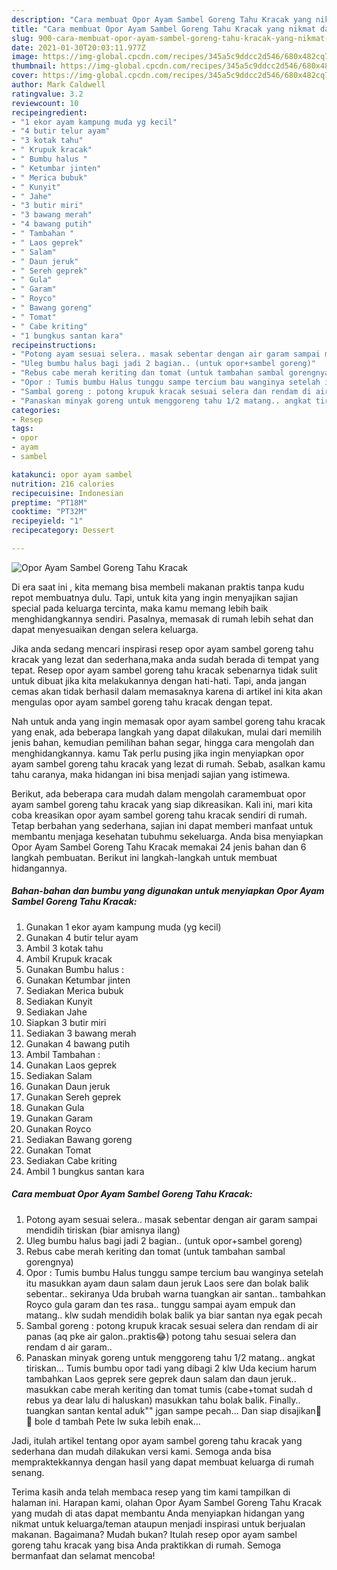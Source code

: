 ```yaml
---
description: "Cara membuat Opor Ayam Sambel Goreng Tahu Kracak yang nikmat dan Mudah Dibuat"
title: "Cara membuat Opor Ayam Sambel Goreng Tahu Kracak yang nikmat dan Mudah Dibuat"
slug: 900-cara-membuat-opor-ayam-sambel-goreng-tahu-kracak-yang-nikmat-dan-mudah-dibuat
date: 2021-01-30T20:03:11.977Z
image: https://img-global.cpcdn.com/recipes/345a5c9ddcc2d546/680x482cq70/opor-ayam-sambel-goreng-tahu-kracak-foto-resep-utama.jpg
thumbnail: https://img-global.cpcdn.com/recipes/345a5c9ddcc2d546/680x482cq70/opor-ayam-sambel-goreng-tahu-kracak-foto-resep-utama.jpg
cover: https://img-global.cpcdn.com/recipes/345a5c9ddcc2d546/680x482cq70/opor-ayam-sambel-goreng-tahu-kracak-foto-resep-utama.jpg
author: Mark Caldwell
ratingvalue: 3.2
reviewcount: 10
recipeingredient:
- "1 ekor ayam kampung muda yg kecil"
- "4 butir telur ayam"
- "3 kotak tahu"
- " Krupuk kracak"
- " Bumbu halus "
- " Ketumbar jinten"
- " Merica bubuk"
- " Kunyit"
- " Jahe"
- "3 butir miri"
- "3 bawang merah"
- "4 bawang putih"
- " Tambahan "
- " Laos geprek"
- " Salam"
- " Daun jeruk"
- " Sereh geprek"
- " Gula"
- " Garam"
- " Royco"
- " Bawang goreng"
- " Tomat"
- " Cabe kriting"
- "1 bungkus santan kara"
recipeinstructions:
- "Potong ayam sesuai selera.. masak sebentar dengan air garam sampai mendidih tiriskan (biar amisnya ilang)"
- "Uleg bumbu halus bagi jadi 2 bagian.. (untuk opor+sambel goreng)"
- "Rebus cabe merah keriting dan tomat (untuk tambahan sambal gorengnya)"
- "Opor : Tumis bumbu Halus tunggu sampe tercium bau wanginya setelah itu masukkan ayam daun salam daun jeruk Laos sere dan bolak balik sebentar.. sekiranya Uda brubah warna tuangkan air santan.. tambahkan Royco gula garam dan tes rasa.. tunggu sampai ayam empuk dan matang.. klw sudah mendidih bolak balik ya biar santan nya egak pecah"
- "Sambal goreng : potong krupuk kracak sesuai selera dan rendam di air panas (aq pke air galon..praktis😂) potong tahu sesuai selera dan rendam d air garam.."
- "Panaskan minyak goreng untuk menggoreng tahu 1/2 matang.. angkat tiriskan... Tumis bumbu opor tadi yang dibagi 2 klw Uda kecium harum tambahkan Laos geprek sere geprek daun salam dan daun jeruk.. masukkan cabe merah keriting dan tomat tumis (cabe+tomat sudah d rebus ya dear lalu di haluskan) masukkan tahu bolak balik. Finally.. tuangkan santan kental aduk&#34;&#34; jgan sampe pecah... Dan siap disajikan🥳🥳 bole d tambah Pete lw suka lebih enak..."
categories:
- Resep
tags:
- opor
- ayam
- sambel

katakunci: opor ayam sambel 
nutrition: 216 calories
recipecuisine: Indonesian
preptime: "PT18M"
cooktime: "PT32M"
recipeyield: "1"
recipecategory: Dessert

---
```



![Opor Ayam Sambel Goreng Tahu Kracak](https://img-global.cpcdn.com/recipes/345a5c9ddcc2d546/680x482cq70/opor-ayam-sambel-goreng-tahu-kracak-foto-resep-utama.jpg)

Di era  saat ini , kita memang bisa membeli makanan praktis tanpa kudu repot membuatnya dulu. Tapi, untuk kita yang ingin menyajikan sajian special pada keluarga tercinta, maka kamu memang lebih baik menghidangkannya sendiri. Pasalnya, memasak di rumah lebih sehat dan dapat menyesuaikan dengan selera keluarga.

Jika anda sedang mencari inspirasi resep opor ayam sambel goreng tahu kracak yang lezat dan sederhana,maka anda sudah berada di tempat yang tepat. Resep opor ayam sambel goreng tahu kracak  sebenarnya tidak sulit untuk dibuat jika kita melakukannya dengan hati-hati. Tapi, anda jangan cemas akan tidak berhasil dalam memasaknya 
karena di artikel ini kita akan mengulas opor ayam sambel goreng tahu kracak dengan tepat.  



Nah untuk anda yang ingin memasak opor ayam sambel goreng tahu kracak yang enak, ada beberapa langkah yang dapat dilakukan, mulai dari memilih jenis bahan, kemudian pemilihan bahan segar, hingga cara mengolah dan menghidangkannya. kamu Tak perlu pusing jika ingin menyiapkan opor ayam sambel goreng tahu kracak yang lezat di rumah. Sebab, asalkan kamu  tahu caranya, maka hidangan ini bisa menjadi sajian yang istimewa.

Berikut, ada beberapa cara mudah dalam mengolah caramembuat opor ayam sambel goreng tahu kracak yang siap dikreasikan. Kali ini, mari kita coba kreasikan opor ayam sambel goreng tahu kracak sendiri di rumah. Tetap berbahan yang sederhana, sajian ini dapat memberi manfaat untuk membantu menjaga kesehatan tubuhmu sekeluarga. Anda bisa menyiapkan Opor Ayam Sambel Goreng Tahu Kracak memakai 24 jenis bahan dan 6 langkah pembuatan. Berikut ini langkah-langkah untuk membuat hidangannya.

<!--inarticleads1-->

##### Bahan-bahan dan bumbu yang digunakan untuk menyiapkan Opor Ayam Sambel Goreng Tahu Kracak:

1. Gunakan 1 ekor ayam kampung muda (yg kecil)
1. Gunakan 4 butir telur ayam
1. Ambil 3 kotak tahu
1. Ambil  Krupuk kracak
1. Gunakan  Bumbu halus :
1. Gunakan  Ketumbar jinten
1. Sediakan  Merica bubuk
1. Sediakan  Kunyit
1. Sediakan  Jahe
1. Siapkan 3 butir miri
1. Sediakan 3 bawang merah
1. Gunakan 4 bawang putih
1. Ambil  Tambahan :
1. Gunakan  Laos geprek
1. Sediakan  Salam
1. Gunakan  Daun jeruk
1. Gunakan  Sereh geprek
1. Gunakan  Gula
1. Gunakan  Garam
1. Gunakan  Royco
1. Sediakan  Bawang goreng
1. Gunakan  Tomat
1. Sediakan  Cabe kriting
1. Ambil 1 bungkus santan kara




<!--inarticleads2-->

##### Cara membuat Opor Ayam Sambel Goreng Tahu Kracak:

1. Potong ayam sesuai selera.. masak sebentar dengan air garam sampai mendidih tiriskan (biar amisnya ilang)
1. Uleg bumbu halus bagi jadi 2 bagian.. (untuk opor+sambel goreng)
1. Rebus cabe merah keriting dan tomat (untuk tambahan sambal gorengnya)
1. Opor : Tumis bumbu Halus tunggu sampe tercium bau wanginya setelah itu masukkan ayam daun salam daun jeruk Laos sere dan bolak balik sebentar.. sekiranya Uda brubah warna tuangkan air santan.. tambahkan Royco gula garam dan tes rasa.. tunggu sampai ayam empuk dan matang.. klw sudah mendidih bolak balik ya biar santan nya egak pecah
1. Sambal goreng : potong krupuk kracak sesuai selera dan rendam di air panas (aq pke air galon..praktis😂) potong tahu sesuai selera dan rendam d air garam..
1. Panaskan minyak goreng untuk menggoreng tahu 1/2 matang.. angkat tiriskan... Tumis bumbu opor tadi yang dibagi 2 klw Uda kecium harum tambahkan Laos geprek sere geprek daun salam dan daun jeruk.. masukkan cabe merah keriting dan tomat tumis (cabe+tomat sudah d rebus ya dear lalu di haluskan) masukkan tahu bolak balik. Finally.. tuangkan santan kental aduk&#34;&#34; jgan sampe pecah... Dan siap disajikan🥳🥳 bole d tambah Pete lw suka lebih enak...




Jadi, itulah artikel tentang  opor ayam sambel goreng tahu kracak  yang sederhana dan mudah dilakukan versi kami. Semoga anda bisa mempraktekkannya dengan hasil yang dapat membuat keluarga di rumah senang. 

Terima kasih anda telah membaca resep yang tim kami tampilkan di halaman ini. Harapan kami, olahan  Opor Ayam Sambel Goreng Tahu Kracak yang mudah di atas dapat membantu Anda menyiapkan hidangan yang nikmat untuk keluarga/teman ataupun menjadi inspirasi untuk berjualan makanan. Bagaimana? Mudah bukan? Itulah resep opor ayam sambel goreng tahu kracak yang bisa Anda praktikkan di rumah. Semoga bermanfaat dan selamat mencoba!

